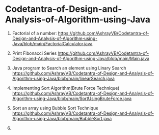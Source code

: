 # Codetantra-of-Design-and-Analysis-of-Algorithm-using-Java

1. Factorial of a number:
https://github.com/AshrayVB/Codetantra-of-Design-and-Analysis-of-Algorithm-using-Java/blob/main/FactorialCalculator.java

2. Print Fibonacci Series
https://github.com/AshrayVB/Codetantra-of-Design-and-Analysis-of-Algorithm-using-Java/blob/main/Main.java

3. Java program to Search an element using Linary Search
https://github.com/AshrayVB/Codetantra-of-Design-and-Analysis-of-Algorithm-using-Java/blob/main/linearSearch.java

4. Implementing Sort Algorithm(Brute Force Technique)
https://github.com/AshrayVB/Codetantra-of-Design-and-Analysis-of-Algorithm-using-Java/blob/main/SortUsingBruteForce.java

5. Sort an array using Bubble Sort Technique
https://github.com/AshrayVB/Codetantra-of-Design-and-Analysis-of-Algorithm-using-Java/blob/main/BubbleSort.java

6. 
